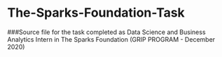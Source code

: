 # The-Sparks-Foundation-Task

###Source file for the task completed as Data Science and Business Analytics Intern in The Sparks Foundation (GRIP PROGRAM - December 2020)

